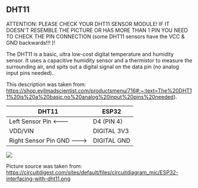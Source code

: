 DHT11
------------------------------

ATTENTION: PLEASE CHECK YOUR DHT11 SENSOR MODULE! IF IT DOESN'T RESEMBLE THE PICTURE OR HAS MORE THAN 1 PIN YOU NEED TO CHECK THE PIN CONNECTION (some DHT11 sensors have the VCC & GND backwards!!! )! 


The DHT11 is a basic, ultra low-cost digital temperature and humidity sensor. It uses a capacitive humidity sensor and a thermistor to measure the surrounding air, and spits out a digital signal on the data pin (no analog input pins needed).

This description was taken from: https://shop.evilmadscientist.com/productsmenu/716#:~:text=The%20DHT11%20is%20a%20basic,no%20analog%20input%20pins%20needed).



| DHT11 | ESP32 |
| --------------- | --------------- |
| Left Sensor Pin <--- | D4 (PIN 4) |
| VDD/VIN | DIGITAL 3V3 |
| Right Sensor Pin GND ---> | DIGITAL GND|

![](https://circuitdigest.com/sites/default/files/circuitdiagram_mic/ESP32-interfacing-with-dht11.png)



Picture source was taken from: https://circuitdigest.com/sites/default/files/circuitdiagram_mic/ESP32-interfacing-with-dht11.png
